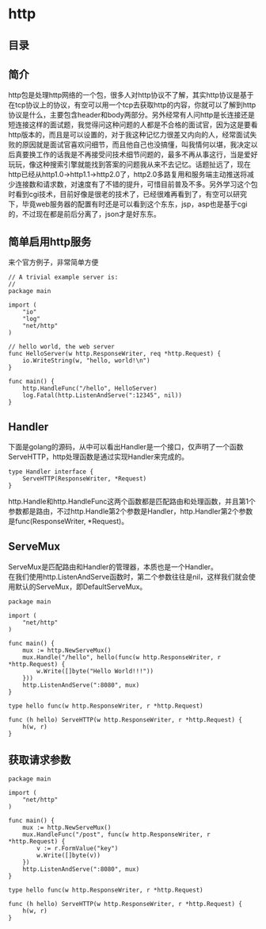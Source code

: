 # http
## 目录
## 简介
http包是处理http网络的一个包，很多人对http协议不了解，其实http协议是基于在tcp协议上的协议，有空可以用一个tcp去获取http的内容，你就可以了解到http协议是什么，主要包含header和body两部分。另外经常有人问http是长连接还是短连接这样的面试题，我觉得问这种问题的人都是不合格的面试官，因为这是要看http版本的，而且是可以设置的，对于我这种记忆力很差又内向的人，经常面试失败的原因就是面试官喜欢问细节，而且他自己也没搞懂，叫我情何以堪，我决定以后真要换工作的话我是不再接受问技术细节问题的，最多不再从事这行，当是爱好玩玩，像这种搜索引擎就能找到答案的问题我从来不去记忆。话题扯远了，现在http已经从http1.0->http1.1->http2.0了，http2.0多路复用和服务端主动推送将减少连接数和请求数，对速度有了不错的提升，可惜目前普及不多。另外学习这个包时看到cgi技术，目前好像是很老的技术了，已经很难再看到了，有空可以研究下，毕竟web服务器的配置有时还是可以看到这个东东，jsp，asp也是基于cgi的，不过现在都是前后分离了，json才是好东东。
## 简单启用http服务
来个官方例子，非常简单方便
```
// A trivial example server is:
//
package main

import (
	"io"
	"log"
	"net/http"
)

// hello world, the web server
func HelloServer(w http.ResponseWriter, req *http.Request) {
	io.WriteString(w, "hello, world!\n")
}

func main() {
	http.HandleFunc("/hello", HelloServer)
	log.Fatal(http.ListenAndServe(":12345", nil))
}

```
## Handler
下面是golang的源码，从中可以看出Handler是一个接口，仅声明了一个函数ServeHTTP，http处理函数是通过实现Handler来完成的。
```
type Handler interface {
	ServeHTTP(ResponseWriter, *Request)
}
```
http.Handle和http.HandleFunc这两个函数都是匹配路由和处理函数，并且第1个参数都是路由，不过http.Handle第2个参数是Handler，http.Handler第2个参数是func(ResponseWriter, *Request)。
## ServeMux
ServeMux是匹配路由和Handler的管理器，本质也是一个Handler。</br>
在我们使用http.ListenAndServe函数时，第二个参数往往是nil，这样我们就会使用默认的ServeMux，即DefaultServeMux。</br>
```
package main

import (
	"net/http"
)

func main() {
	mux := http.NewServeMux()
	mux.Handle("/hello", hello(func(w http.ResponseWriter, r *http.Request) {
		w.Write([]byte("Hello World!!!"))
	}))
	http.ListenAndServe(":8080", mux)
}

type hello func(w http.ResponseWriter, r *http.Request)

func (h hello) ServeHTTP(w http.ResponseWriter, r *http.Request) {
	h(w, r)
}
```
## 获取请求参数
```
package main

import (
	"net/http"
)

func main() {
	mux := http.NewServeMux()
	mux.HandleFunc("/post", func(w http.ResponseWriter, r *http.Request) {
		v := r.FormValue("key")
		w.Write([]byte(v))
	})
	http.ListenAndServe(":8080", mux)
}

type hello func(w http.ResponseWriter, r *http.Request)

func (h hello) ServeHTTP(w http.ResponseWriter, r *http.Request) {
	h(w, r)
}
```
## 

